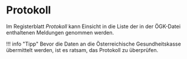 # Protokoll

Im Registerblatt *Protokoll* kann Einsicht in die Liste der in der ÖGK-Datei enthaltenen Meldungen genommen werden.

!!! info "Tipp"
    Bevor die Daten an die Österreichische Gesundheitskasse übermittelt werden, ist es ratsam, das Protokoll zu überprüfen.